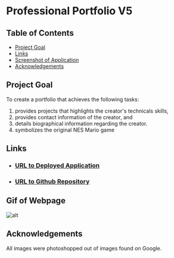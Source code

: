 # Professional Portfolio V5

## Table of Contents
- [Project Goal](##Project-Goal)
- [Links](Links)
- [Screenshot of Application](Screenshot-of-Application)
- [Acknowledgements](##Acknowledgements)

## Project Goal
To create a portfolio that achieves the following tasks: 
1. provides projects that highlights the creator's technicals skills,
2. provides contact information of the creator, and
3. details biographical information regarding the creator.
4. symbolizes the original NES Mario game

## Links
- ### [URL to Deployed Application](https://vn135766.github.io/Portfolio-v5/)
- ### [URL to Github Repository](https://github.com/VN135766/Portfolio-v5)

## Gif of Webpage
![alt](https://github.com/VN135766/Portfolio-v5/blob/main/src/assets/images/project-screenshots/chrome-capture-2022-9-11.gif)

## Acknowledgements
All images were photoshopped out of images found on Google.